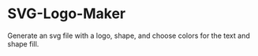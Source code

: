 # SVG-Logo-Maker

Generate an svg file with a logo, shape, and choose colors for the text and shape fill.